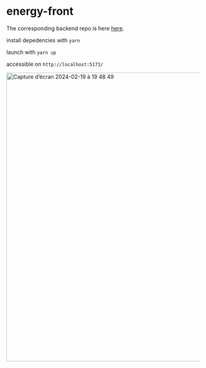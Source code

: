 # energy-front

The corresponding backend repo is here [here](https://github.com/LukaBch/energy-back).

install depedencies with `yarn`

launch with `yarn up`

accessible on `http://localhost:5173/`


<img width="752" alt="Capture d’écran 2024-02-19 à 19 48 49" src="https://github.com/LukaBch/energy-front/assets/61993356/874d1794-3e9a-4f2d-8203-d99db4490aea">
